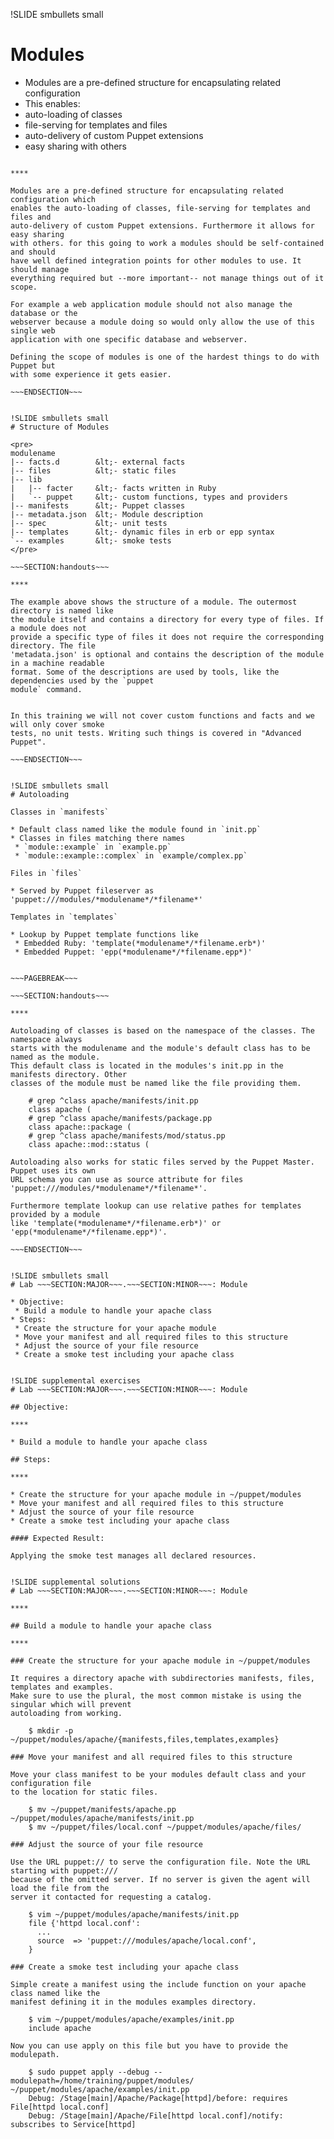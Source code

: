 !SLIDE smbullets small
# Modules

* Modules are a pre-defined structure for encapsulating related configuration
* This enables:
 * auto-loading of classes
 * file-serving for templates and files
 * auto-delivery of custom Puppet extensions
 * easy sharing with others

~~~SECTION:handouts~~~

****

Modules are a pre-defined structure for encapsulating related configuration which
enables the auto-loading of classes, file-serving for templates and files and
auto-delivery of custom Puppet extensions. Furthermore it allows for easy sharing
with others. for this going to work a modules should be self-contained and should
have well defined integration points for other modules to use. It should manage
everything required but --more important-- not manage things out of it scope.

For example a web application module should not also manage the database or the
webserver because a module doing so would only allow the use of this single web
application with one specific database and webserver.

Defining the scope of modules is one of the hardest things to do with Puppet but
with some experience it gets easier.

~~~ENDSECTION~~~


!SLIDE smbullets small
# Structure of Modules

<pre>
modulename
|-- facts.d        &lt;- external facts
|-- files          &lt;- static files
|-- lib
|   |-- facter     &lt;- facts written in Ruby
|   `-- puppet     &lt;- custom functions, types and providers
|-- manifests      &lt;- Puppet classes
|-- metadata.json  &lt;- Module description
|-- spec           &lt;- unit tests
|-- templates      &lt;- dynamic files in erb or epp syntax
`-- examples       &lt;- smoke tests
</pre>

~~~SECTION:handouts~~~

****

The example above shows the structure of a module. The outermost directory is named like
the module itself and contains a directory for every type of files. If a module does not
provide a specific type of files it does not require the corresponding directory. The file
'metadata.json' is optional and contains the description of the module in a machine readable
format. Some of the descriptions are used by tools, like the dependencies used by the `puppet
module` command.


In this training we will not cover custom functions and facts and we will only cover smoke
tests, no unit tests. Writing such things is covered in "Advanced Puppet".

~~~ENDSECTION~~~


!SLIDE smbullets small
# Autoloading

Classes in `manifests`

* Default class named like the module found in `init.pp`
* Classes in files matching there names
 * `module::example` in `example.pp`
 * `module::example::complex` in `example/complex.pp`

Files in `files`

* Served by Puppet fileserver as 'puppet:///modules/*modulename*/*filename*'

Templates in `templates`

* Lookup by Puppet template functions like
 * Embedded Ruby: 'template(*modulename*/*filename.erb*)'
 * Embedded Puppet: 'epp(*modulename*/*filename.epp*)'


~~~PAGEBREAK~~~

~~~SECTION:handouts~~~

****

Autoloading of classes is based on the namespace of the classes. The namespace always
starts with the modulename and the module's default class has to be named as the module.
This default class is located in the modules's init.pp in the manifests directory. Other
classes of the module must be named like the file providing them.

    # grep ^class apache/manifests/init.pp
    class apache (
    # grep ^class apache/manifests/package.pp
    class apache::package (
    # grep ^class apache/manifests/mod/status.pp
    class apache::mod::status (

Autoloading also works for static files served by the Puppet Master. Puppet uses its own
URL schema you can use as source attribute for files 'puppet:///modules/*modulename*/*filename*'.

Furthermore template lookup can use relative pathes for templates provided by a module
like 'template(*modulename*/*filename.erb*)' or 'epp(*modulename*/*filename.epp*)'.

~~~ENDSECTION~~~


!SLIDE smbullets small
# Lab ~~~SECTION:MAJOR~~~.~~~SECTION:MINOR~~~: Module

* Objective:
 * Build a module to handle your apache class
* Steps:
 * Create the structure for your apache module
 * Move your manifest and all required files to this structure
 * Adjust the source of your file resource
 * Create a smoke test including your apache class


!SLIDE supplemental exercises
# Lab ~~~SECTION:MAJOR~~~.~~~SECTION:MINOR~~~: Module

## Objective:

****

* Build a module to handle your apache class

## Steps:

****

* Create the structure for your apache module in ~/puppet/modules
* Move your manifest and all required files to this structure
* Adjust the source of your file resource
* Create a smoke test including your apache class

#### Expected Result:

Applying the smoke test manages all declared resources.


!SLIDE supplemental solutions
# Lab ~~~SECTION:MAJOR~~~.~~~SECTION:MINOR~~~: Module

****

## Build a module to handle your apache class

****

### Create the structure for your apache module in ~/puppet/modules

It requires a directory apache with subdirectories manifests, files, templates and examples.
Make sure to use the plural, the most common mistake is using the singular which will prevent
autoloading from working.

    $ mkdir -p ~/puppet/modules/apache/{manifests,files,templates,examples}

### Move your manifest and all required files to this structure

Move your class manifest to be your modules default class and your configuration file
to the location for static files.

    $ mv ~/puppet/manifests/apache.pp ~/puppet/modules/apache/manifests/init.pp
    $ mv ~/puppet/files/local.conf ~/puppet/modules/apache/files/

### Adjust the source of your file resource

Use the URL puppet:// to serve the configuration file. Note the URL starting with puppet:///
because of the omitted server. If no server is given the agent will load the file from the
server it contacted for requesting a catalog.

    $ vim ~/puppet/modules/apache/manifests/init.pp
    file {'httpd local.conf':
      ...
      source  => 'puppet:///modules/apache/local.conf',
    }

### Create a smoke test including your apache class

Simple create a manifest using the include function on your apache class named like the
manifest defining it in the modules examples directory.

    $ vim ~/puppet/modules/apache/examples/init.pp
    include apache

Now you can use apply on this file but you have to provide the modulepath.

    $ sudo puppet apply --debug --modulepath=/home/training/puppet/modules/ ~/puppet/modules/apache/examples/init.pp
    Debug: /Stage[main]/Apache/Package[httpd]/before: requires File[httpd local.conf]
    Debug: /Stage[main]/Apache/File[httpd local.conf]/notify: subscribes to Service[httpd]
